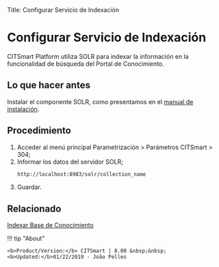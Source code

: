 Title: Configurar Servicio de Indexación

# Configurar Servicio de Indexación

CITSmart Platform utiliza SOLR para indexar la información en la funcionalidad de búsqueda del Portal de Conocimiento.


## Lo que hacer antes

Instalar el componente SOLR, como presentamos en el [manual de instalación][1].

## Procedimiento

1. Acceder al menú principal Parametrización > Parámetros CITSmart > 304;
2. Informar los datos del servidor SOLR;
    ```sh
    http://localhost:8983/solr/collection_name
    ```
3. Guardar.

## Relacionado

[Indexar Base de Conocimiento][2]

[1]:/es-es/citsmart-platform-8/get-started/installation-and-upgrade/download-software.html#servidor-de-indexacion-apache-solr_1
[2]:/es-es/citsmart-platform-8/platform-administration/data-indexing/management.html


!!! tip "About"

    <b>Product/Version:</b> CITSmart | 8.00 &nbsp;&nbsp;
    <b>Updated:</b>01/22/2019 - João Pelles  
